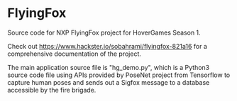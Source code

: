 # FlyingFox

Source code for NXP FlyingFox project for HoverGames Season 1. 

Check out https://www.hackster.io/sobahrami/flyingfox-821a16 for a comprehensive documentation of the project.

The main application source file is "hg_demo.py", which is a Python3 source code file using APIs provided by PoseNet project from Tensorflow to capture human poses and sends out a Sigfox message to a database accessible by the fire brigade.
